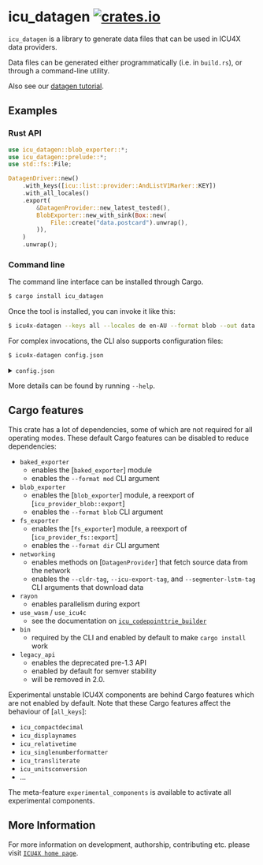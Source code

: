 # icu_datagen [![crates.io](https://img.shields.io/crates/v/icu_datagen)](https://crates.io/crates/icu_datagen)

<!-- cargo-rdme start -->

`icu_datagen` is a library to generate data files that can be used in ICU4X data providers.

Data files can be generated either programmatically (i.e. in `build.rs`), or through a
command-line utility.


Also see our [datagen tutorial](https://github.com/unicode-org/icu4x/blob/main/docs/tutorials/data_management.md).

## Examples

### Rust API

```rust
use icu_datagen::blob_exporter::*;
use icu_datagen::prelude::*;
use std::fs::File;

DatagenDriver::new()
    .with_keys([icu::list::provider::AndListV1Marker::KEY])
    .with_all_locales()
    .export(
        &DatagenProvider::new_latest_tested(),
        BlobExporter::new_with_sink(Box::new(
            File::create("data.postcard").unwrap(),
        )),
    )
    .unwrap();
```

### Command line

The command line interface can be installed through Cargo.

```bash
$ cargo install icu_datagen
```

Once the tool is installed, you can invoke it like this:

```bash
$ icu4x-datagen --keys all --locales de en-AU --format blob --out data.postcard
```

For complex invocations, the CLI also supports configuration files:

```bash
$ icu4x-datagen config.json
```

<details><summary><code>config.json</code></summary>
<pre><code>{
  "keys": {
    "explicit": [
      "core/helloworld@1",
      "fallback/likelysubtags@1",
      "fallback/parents@1",
      "fallback/supplement/co@1"
    ]
  },
  "fallback": "runtimeManual",
  "locales": "all",
  "segmenterModels": ["burmesedict"],
  "additionalCollations": ["big5han"],<br/>
  "cldr": "latest",
  "icuExport": "73.1",
  "segmenterLstm": "none",<br/>
  "export": {
    "blob": {
      "path": "blob.postcard"
    }
  },
  "overwrite": true
}
</code></pre>
</details>

More details can be found by running `--help`.

## Cargo features

This crate has a lot of dependencies, some of which are not required for all operating modes. These default Cargo features
can be disabled to reduce dependencies:
* `baked_exporter`
  * enables the [`baked_exporter`] module
  * enables the `--format mod` CLI argument
* `blob_exporter`
  * enables the [`blob_exporter`] module, a reexport of [`icu_provider_blob::export`]
  * enables the `--format blob` CLI argument
* `fs_exporter`
  * enables the [`fs_exporter`] module, a reexport of [`icu_provider_fs::export`]
  * enables the `--format dir` CLI argument
* `networking`
  * enables methods on [`DatagenProvider`] that fetch source data from the network
  * enables the `--cldr-tag`, `--icu-export-tag`, and `--segmenter-lstm-tag` CLI arguments that download data
* `rayon`
  * enables parallelism during export
* `use_wasm` / `use_icu4c`
  * see the documentation on [`icu_codepointtrie_builder`](icu_codepointtrie_builder#build-configuration)
* `bin`
  * required by the CLI and enabled by default to make `cargo install` work
* `legacy_api`
  * enables the deprecated pre-1.3 API
  * enabled by default for semver stability
  * will be removed in 2.0.

Experimental unstable ICU4X components are behind Cargo features which are not enabled by default. Note that these Cargo features
affect the behaviour of [`all_keys`]:
* `icu_compactdecimal`
* `icu_displaynames`
* `icu_relativetime`
* `icu_singlenumberformatter`
* `icu_transliterate`
* `icu_unitsconversion`
* ...

The meta-feature `experimental_components` is available to activate all experimental components.

<!-- cargo-rdme end -->

## More Information

For more information on development, authorship, contributing etc. please visit [`ICU4X home page`](https://github.com/unicode-org/icu4x).
